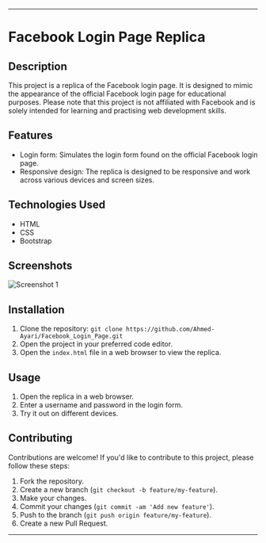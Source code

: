 
---

# Facebook Login Page Replica


## Description
This project is a replica of the Facebook login page. It is designed to mimic the appearance of the official Facebook login page for educational purposes. Please note that this project is not affiliated with Facebook and is solely intended for learning and practising web development skills.

## Features
- Login form: Simulates the login form found on the official Facebook login page.
- Responsive design: The replica is designed to be responsive and work across various devices and screen sizes.

## Technologies Used
- HTML
- CSS
- Bootstrap

## Screenshots
![Screenshot 1](https://github.com/Sphynx6/Facebook_Login_Page/blob/main/Facebook_Replica/screenshot.png)

## Installation
1. Clone the repository: `git clone https://github.com/Ahmed-Ayari/Facebook_Login_Page.git`
2. Open the project in your preferred code editor.
3. Open the `index.html` file in a web browser to view the replica.

## Usage
1. Open the replica in a web browser.
2. Enter a username and password in the login form.
3. Try it out on different devices.

## Contributing
Contributions are welcome! If you'd like to contribute to this project, please follow these steps:
1. Fork the repository.
2. Create a new branch (`git checkout -b feature/my-feature`).
3. Make your changes.
4. Commit your changes (`git commit -am 'Add new feature'`).
5. Push to the branch (`git push origin feature/my-feature`).
6. Create a new Pull Request.


---
